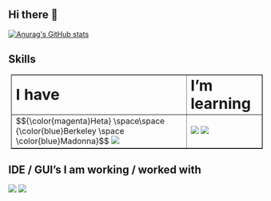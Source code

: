 ## Hi there 👋

<!--
**MariiaMysh/MariiaMysh** is a ✨ _special_ ✨ repository because its `README.md` (this file) appears on your GitHub profile.

Here are some ideas to get you started:

- 🔭 I’m currently working on ...
- 🌱 I’m currently learning ...
- 👯 I’m looking to collaborate on ...
- 🤔 I’m looking for help with ...
- 💬 Ask me about ...
- 📫 How to reach me: ...
- 😄 Pronouns: ...
- ⚡ Fun fact: ...
-->
[![Anurag's GitHub stats](https://github-readme-stats.vercel.app/api?username=MariiaMysh&show_icons=true)](https://github.com/anuraghazra/github-readme-stats)

## Skills

<table border="1px solid black" style="margin: 5px">
<tr>
<td>
<b style="font-size:30px">I have</b>
</td>
<td>
<b style="font-size:30px">I’m learning</b>
</td>
</tr>
<tr>
<td>
$${\color{magenta}Heta} \space\space {\color{blue}Berkeley \space \color{blue}Madonna}$$
<img src="https://skillicons.dev/icons?i=git,github,gitlab&perline=3" />
</td>
<td>
<img src="https://skillicons.dev/icons?i=py,r,matlab&perline=3" />
<img src="https://img.shields.io/badge/Julia-18BFFF?style=for-the-badge&logo=Julia&logoColor=white" /><br>
</td>
</tr>
</table>

## IDE / GUI’s I am working / worked with

<img src="https://skillicons.dev/icons?i=pycharm,vscode&perline=5" />
<img src="https://img.shields.io/badge/RStudio-75AADB?style=for-the-badge&logo=RStudio IDE&logoColor=white" />
